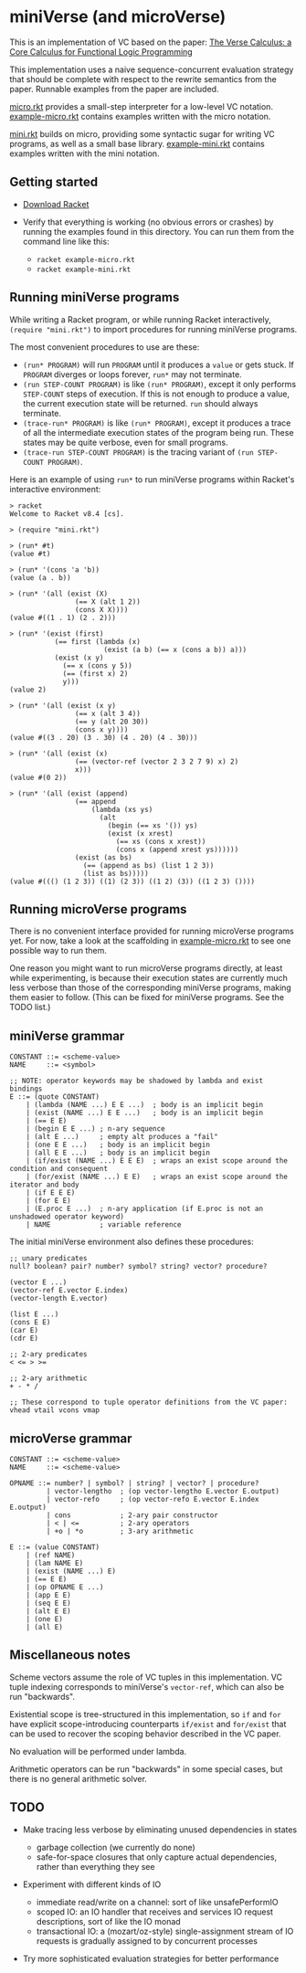 # miniVerse (and microVerse)

This is an implementation of VC based on the paper: [The Verse Calculus: a Core Calculus for Functional Logic Programming](https://simon.peytonjones.org/assets/pdfs/verse-conf.pdf)

This implementation uses a naive sequence-concurrent evaluation strategy
that should be complete with respect to the rewrite semantics from the paper.
Runnable examples from the paper are included.

[micro.rkt](micro.rkt) provides a small-step interpreter for a low-level VC
notation.  [example-micro.rkt](example-micro.rkt) contains examples written
with the micro notation.

[mini.rkt](mini.rkt) builds on micro, providing some syntactic sugar for
writing VC programs, as well as a small base library.
[example-mini.rkt](example-mini.rkt) contains examples written with the
mini notation.

## Getting started

- [Download Racket](https://download.racket-lang.org/)

- Verify that everything is working (no obvious errors or crashes) by running the examples found in this directory.  You can run them from the command line like this:
  - `racket example-micro.rkt`
  - `racket example-mini.rkt`

## Running miniVerse programs

While writing a Racket program, or while running Racket interactively, `(require "mini.rkt")` to import procedures for running miniVerse programs.

The most convenient procedures to use are these:

- `(run* PROGRAM)` will run `PROGRAM` until it produces a `value` or gets stuck.
  If `PROGRAM` diverges or loops forever, `run*` may not terminate.
- `(run STEP-COUNT PROGRAM)` is like `(run* PROGRAM)`, except it only performs
  `STEP-COUNT` steps of execution.  If this is not enough to produce a value, the
  current execution state will be returned.  `run` should always terminate.
- `(trace-run* PROGRAM)` is like `(run* PROGRAM)`, except it produces a trace of
  all the intermediate execution states of the program being run.  These states
  may be quite verbose, even for small programs.
- `(trace-run STEP-COUNT PROGRAM)` is the tracing variant of `(run STEP-COUNT PROGRAM)`.

Here is an example of using `run*` to run miniVerse programs within Racket's interactive environment:

```
> racket
Welcome to Racket v8.4 [cs].

> (require "mini.rkt")

> (run* #t)
(value #t)

> (run* '(cons 'a 'b))
(value (a . b))

> (run* '(all (exist (X)
                (== X (alt 1 2))
                (cons X X))))
(value #((1 . 1) (2 . 2)))

> (run* '(exist (first)
           (== first (lambda (x)
                       (exist (a b) (== x (cons a b)) a)))
           (exist (x y)
             (== x (cons y 5))
             (== (first x) 2)
             y)))
(value 2)

> (run* '(all (exist (x y)
                (== x (alt 3 4))
                (== y (alt 20 30))
                (cons x y))))
(value #((3 . 20) (3 . 30) (4 . 20) (4 . 30)))

> (run* '(all (exist (x)
                (== (vector-ref (vector 2 3 2 7 9) x) 2)
                x)))
(value #(0 2))

> (run* '(all (exist (append)
                (== append
                    (lambda (xs ys)
                      (alt
                        (begin (== xs '()) ys)
                        (exist (x xrest)
                          (== xs (cons x xrest))
                          (cons x (append xrest ys))))))
                (exist (as bs)
                  (== (append as bs) (list 1 2 3))
                  (list as bs)))))
(value #((() (1 2 3)) ((1) (2 3)) ((1 2) (3)) ((1 2 3) ())))
```

## Running microVerse programs

There is no convenient interface provided for running microVerse programs yet.
For now, take a look at the scaffolding in [example-micro.rkt](example-micro.rkt)
to see one possible way to run them.

One reason you might want to run microVerse programs directly, at least while
experimenting, is because their execution states are currently much less verbose
than those of the corresponding miniVerse programs, making them easier to follow.
(This can be fixed for miniVerse programs.  See the TODO list.)

## miniVerse grammar

```
CONSTANT ::= <scheme-value>
NAME     ::= <symbol>

;; NOTE: operator keywords may be shadowed by lambda and exist bindings
E ::= (quote CONSTANT)
    | (lambda (NAME ...) E E ...)  ; body is an implicit begin
    | (exist (NAME ...) E E ...)   ; body is an implicit begin
    | (== E E)
    | (begin E E ...) ; n-ary sequence
    | (alt E ...)     ; empty alt produces a "fail"
    | (one E E ...)   ; body is an implicit begin
    | (all E E ...)   ; body is an implicit begin
    | (if/exist (NAME ...) E E E)  ; wraps an exist scope around the condition and consequent
    | (for/exist (NAME ...) E E)   ; wraps an exist scope around the iterator and body
    | (if E E E)
    | (for E E)
    | (E.proc E ...)  ; n-ary application (if E.proc is not an unshadowed operator keyword)
    | NAME            ; variable reference
```

The initial miniVerse environment also defines these procedures:

```
;; unary predicates
null? boolean? pair? number? symbol? string? vector? procedure?

(vector E ...)
(vector-ref E.vector E.index)
(vector-length E.vector)

(list E ...)
(cons E E)
(car E)
(cdr E)

;; 2-ary predicates
< <= > >=

;; 2-ary arithmetic
+ - * /

;; These correspond to tuple operator definitions from the VC paper:
vhead vtail vcons vmap
```

## microVerse grammar

```
CONSTANT ::= <scheme-value>
NAME     ::= <scheme-value>

OPNAME ::= number? | symbol? | string? | vector? | procedure?
         | vector-lengtho  ; (op vector-lengtho E.vector E.output)
         | vector-refo     ; (op vector-refo E.vector E.index E.output)
         | cons            ; 2-ary pair constructor
         | < | <=          ; 2-ary operators
         | +o | *o         ; 3-ary arithmetic

E ::= (value CONSTANT)
    | (ref NAME)
    | (lam NAME E)
    | (exist (NAME ...) E)
    | (== E E)
    | (op OPNAME E ...)
    | (app E E)
    | (seq E E)
    | (alt E E)
    | (one E)
    | (all E)
```

## Miscellaneous notes

Scheme vectors assume the role of VC tuples in this implementation.
VC tuple indexing corresponds to miniVerse's `vector-ref`, which can also be run "backwards".

Existential scope is tree-structured in this implementation, so `if` and `for` have explicit
scope-introducing counterparts `if/exist` and `for/exist` that can be used to recover the
scoping behavior described in the VC paper.

No evaluation will be performed under lambda.

Arithmetic operators can be run "backwards" in some special cases, but there is no general arithmetic solver.

## TODO

- Make tracing less verbose by eliminating unused dependencies in states
  - garbage collection (we currently do none)
  - safe-for-space closures that only capture actual dependencies, rather than everything they see

- Experiment with different kinds of IO
  - immediate read/write on a channel: sort of like unsafePerformIO
  - scoped IO: an IO handler that receives and services IO request descriptions, sort of like the IO monad
  - transactional IO: a (mozart/oz-style) single-assignment stream of IO requests is gradually assigned to by concurrent processes

- Try more sophisticated evaluation strategies for better performance
